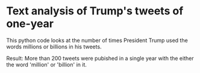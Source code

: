 # Text analysis of Trump's tweets of one-year
This python code looks at the number of times President Trump used the words millions or billions in his tweets. 

Result: More than 200 tweets were pubished in a single year with the either the word 'million' or 'billion' in it. 


